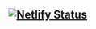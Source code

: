 ## [![Netlify Status](https://api.netlify.com/api/v1/badges/565a5d62-dc95-4072-b49c-434a3fd9a774/deploy-status)](https://app.netlify.com/projects/webx-dev/deploys)



